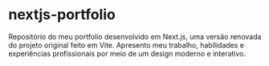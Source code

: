 # nextjs-portfolio
Repositório do meu portfolio desenvolvido em Next.js, uma versão renovada do projeto original feito em Vite. Apresento meu trabalho, habilidades e experiências profissionais por meio de um design moderno e interativo.
